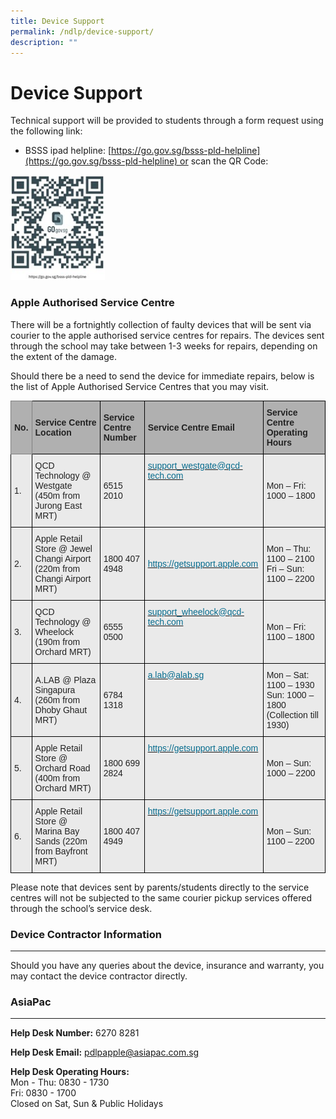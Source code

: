 ```yaml
---
title: Device Support
permalink: /ndlp/device-support/
description: ""
---
```

Device Support
==============

Technical support will be provided to students through a form request using the following link:  

*   BSSS ipad helpline: [https://go.gov.sg/bsss-pld-helpline](https://go.gov.sg/bsss-pld-helpline) or scan the QR Code:


<img style="width:30%" src="/images/qr.jpeg">


### Apple Authorised Service Centre

There will be a fortnightly collection of faulty devices that will be sent via courier to the apple authorised service centres for repairs. The devices sent through the school may take between 1-3 weeks for repairs, depending on the extent of the damage.

  

Should there be a need to send the device for immediate repairs, below is the list of Apple Authorised Service Centres that you may visit.

<style type="text/css">
.tg  {border-collapse:collapse;border-spacing:0;}
.tg td{border-color:black;border-style:solid;border-width:1px;font-family:Arial, sans-serif;font-size:14px;
  overflow:hidden;padding:10px 5px;word-break:normal;}
.tg th{border-color:black;border-style:solid;border-width:1px;font-family:Arial, sans-serif;font-size:14px;
  font-weight:normal;overflow:hidden;padding:10px 5px;word-break:normal;}
.tg .tg-xxiv{background-color:#B0B0B0;color:#222;font-weight:bold;text-align:left;vertical-align:middle}
.tg .tg-6k70{background-color:#B0B0B0;border-color:inherit;color:#222;font-weight:bold;text-align:left;vertical-align:middle}
.tg .tg-bvia{background-color:#EAEAEA;color:#222;text-align:left;vertical-align:middle}
.tg .tg-9nj9{background-color:#EAEAEA;color:#076C8E;text-align:left;vertical-align:top}
</style>
<table class="tg">
<thead>
  <tr>
    <th class="tg-6k70"><span style="color:#222;background-color:#B0B0B0">No.</span></th>
    <th class="tg-xxiv"><span style="color:#222;background-color:#B0B0B0">Service Centre Location</span></th>
    <th class="tg-xxiv"><span style="color:#222;background-color:#B0B0B0">Service Centre Number</span></th>
    <th class="tg-xxiv"><span style="color:#222;background-color:#B0B0B0">Service Centre Email</span>    </th>
    <th class="tg-xxiv"><span style="color:#222;background-color:#B0B0B0">Service Centre Operating Hours</span></th>
  </tr>
</thead>
<tbody>
  <tr>
    <td class="tg-bvia"><span style="color:#222;background-color:#EAEAEA">1.</span></td>
    <td class="tg-bvia"><span style="color:#222;background-color:#EAEAEA">QCD Technology @ Westgate (450m from Jurong East MRT)  </span><br></td>
    <td class="tg-bvia"><span style="color:#222;background-color:#EAEAEA">6515 2010</span><br></td>
    <td class="tg-9nj9"><a href="mailto:support_westgate@qcd-tech.com"><span style="text-decoration:none;color:#076C8E">support_westgate@qcd-tech.com</span></a><span style="color:#222;background-color:#EAEAEA"> </span><br></td>
    <td class="tg-bvia"><span style="color:#222;background-color:#EAEAEA">Mon – Fri: 1000 – 1800</span><br></td>
  </tr>
  <tr>
    <td class="tg-bvia"><span style="color:#222;background-color:#EAEAEA">2.</span></td>
    <td class="tg-bvia"><span style="color:#222;background-color:#EAEAEA"> Apple Retail Store @ Jewel Changi Airport (220m from Changi Airport MRT) </span></td>
    <td class="tg-bvia"><span style="color:#222;background-color:#EAEAEA">1800 407 4948   </span></td>
    <td class="tg-bvia"><span style="color:#222;background-color:#EAEAEA"> </span><a href="https://getsupport.apple.com/"><span style="text-decoration:none;color:#076C8E">https://getsupport.apple.com</span></a></td>
    <td class="tg-bvia"><span style="color:#222;background-color:#EAEAEA">Mon – Thu: 1100 – 2100 Fri – Sun: 1100 – 2200 </span></td>
  </tr>
  <tr>
    <td class="tg-bvia"><span style="color:#222;background-color:#EAEAEA">3.</span></td>
    <td class="tg-bvia"><span style="color:#222;background-color:#EAEAEA">QCD Technology @ Wheelock (190m from Orchard MRT)   </span><br></td>
    <td class="tg-bvia"><span style="color:#222;background-color:#EAEAEA">6555 0500</span><br></td>
    <td class="tg-9nj9"><a href="mailto:support_wheelock@qcd-tech.com"><span style="text-decoration:none;color:#076C8E">support_wheelock@qcd-tech.com</span></a><br></td>
    <td class="tg-bvia"><span style="color:#222;background-color:#EAEAEA">Mon – Fri: 1100 – 1800</span><br></td>
  </tr>
  <tr>
    <td class="tg-bvia"><span style="color:#222;background-color:#EAEAEA">4.</span></td>
    <td class="tg-bvia"><span style="color:#222;background-color:#EAEAEA">A.LAB @ Plaza Singapura (260m from Dhoby Ghaut MRT)    </span></td>
    <td class="tg-bvia"><span style="color:#222;background-color:#EAEAEA">6784 1318 </span></td>
    <td class="tg-9nj9"><a href="mailto:a.lab@alab.sg"><span style="text-decoration:none;color:#076C8E">a.lab@alab.sg</span></a><br></td>
    <td class="tg-bvia"><span style="color:#222;background-color:#EAEAEA">Mon – Sat: 1100 – 1930 Sun: 1000 – 1800 (Collection till 1930)</span><br></td>
  </tr>
  <tr>
    <td class="tg-bvia"><span style="color:#222;background-color:#EAEAEA">5.</span></td>
    <td class="tg-bvia"><span style="color:#222;background-color:#EAEAEA">Apple Retail Store @ Orchard Road (400m from Orchard MRT)    </span></td>
    <td class="tg-bvia"><span style="color:#222;background-color:#EAEAEA">1800 699 2824 </span></td>
    <td class="tg-9nj9"><a href="https://getsupport.apple.com/"><span style="text-decoration:none;color:#076C8E">https://getsupport.apple.com</span></a><br></td>
    <td class="tg-bvia"><span style="color:#222;background-color:#EAEAEA">Mon – Sun: 1000 – 2200</span><br></td>
  </tr>
  <tr>
    <td class="tg-bvia"><span style="color:#222;background-color:#EAEAEA">6.</span></td>
    <td class="tg-bvia"><span style="color:#222;background-color:#EAEAEA">Apple Retail Store @ Marina Bay Sands (220m from Bayfront MRT)    </span></td>
    <td class="tg-bvia"><span style="color:#222;background-color:#EAEAEA">1800 407 4949</span><br></td>
    <td class="tg-9nj9"><a href="https://getsupport.apple.com/"><span style="text-decoration:none;color:#076C8E">https://getsupport.apple.com</span></a><br></td>
    <td class="tg-bvia"><span style="color:#222;background-color:#EAEAEA">Mon – Sun: 1100 – 2200</span></td>
  </tr>
</tbody>
</table>

Please note that devices sent by parents/students directly to the service centres will not be subjected to the same courier pickup services offered through the school’s service desk.&nbsp;  

### Device Contractor Information
-----------------------------

Should you have any queries about the device, insurance and warranty, you may contact the device contractor directly.  
  

### AsiaPac
-----------

**Help Desk Number:**&nbsp;6270 8281  
  
**Help Desk Email:**&nbsp;[pdlpapple@asiapac.com.sg](mailto:pdlpapple@asiapac.com.sg)

  
**Help Desk Operating Hours:**&nbsp;<br>
Mon - Thu: 0830 - 1730  
Fri: 0830 - 1700  
Closed on Sat, Sun &amp; Public Holidays